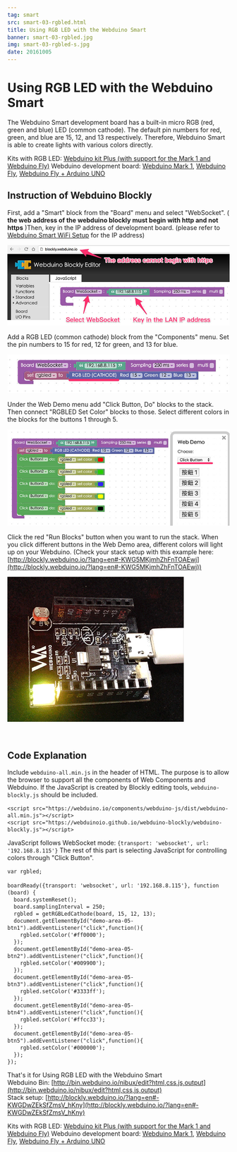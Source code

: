 ```yaml
---
tag: smart
src: smart-03-rgbled.html
title: Using RGB LED with the Webduino Smart
banner: smart-03-rgbled.jpg
img: smart-03-rgbled-s.jpg
date: 20161005
---
```


<!-- @@master  = ../../_layout.html-->

<!-- @@block  =  meta-->

<title>Using RGB LED with the Webduino Smart :::: Webduino = Web × Arduino</title>

<meta name="description" content="The Webduino Smart development board has a built-in micro RGB (red, green and blue) LED (common cathode). The default pin numbers for red, green, and blue are 15, 12, and 13 respectively. Therefore, Webduino Smart is able to create lights with various colors directly.">

<meta itemprop="description" content="The Webduino Smart development board has a built-in micro RGB (red, green and blue) LED (common cathode). The default pin numbers for red, green, and blue are 15, 12, and 13 respectively. Therefore, Webduino Smart is able to create lights with various colors directly.">

<meta property="og:description" content="The Webduino Smart development board has a built-in micro RGB (red, green and blue) LED (common cathode). The default pin numbers for red, green, and blue are 15, 12, and 13 respectively. Therefore, Webduino Smart is able to create lights with various colors directly.">

<meta property="og:title" content="Using RGB LED with the Webduino Smart" >

<meta property="og:url" content="https://webduino.io/tutorials/smart-03-rgbled.html">

<meta property="og:image" content="https://webduino.io/img/tutorials/smart-03-rgbled-s.jpg">

<meta itemprop="image" content="https://webduino.io/img/tutorials/smart-03-rgbled-s.jpg">

<include src="../_include-tutorials.html"></include>

<!-- @@close-->

<!-- @@block  =  preAndNext-->

<include src="../_include-tutorials-content.html"></include>

<!-- @@close-->



<!-- @@block  =  tutorials-->
# Using RGB LED with the Webduino Smart

The Webduino Smart development board has a built-in micro RGB (red, green and blue) LED (common cathode). The default pin numbers for red, green, and blue are 15, 12, and 13 respectively. Therefore, Webduino Smart is able to create lights with various colors directly.

<div class="buy-this">
	<span>Kits with RGB LED: <a href="https://webduino.io/buy/webduino-package-plus.html" target="_blank">Webduino kit Plus (with support for the Mark 1 and Webduino Fly)</a></span>
	<span>Webduino development board: <a href="https://webduino.io/buy/component-webduino-v1.html" target="_blank">Webduino Mark 1</a>, <a href="https://webduino.io/buy/component-webduino-fly.html" target="_blank">Webduino Fly</a>, <a href="https://webduino.io/buy/component-webduino-uno-fly.html" target="_blank">Webduino Fly + Arduino UNO</a></span>
</div>

## Instruction of Webduino Blockly 

First, add a "Smart" block from the "Board" menu and select "WebSocket". ( **the web address of the webduino blockly must begin with http and not https** )Then, key in the IP address of development board. (please refer to [Webduino Smart WiFi Setup](smart-02-setup.html) for the IP address) 

![](../../img/tutorials/en/smart-03-02.jpg)

Add a RGB LED (common cathode) block from the "Components" menu. Set the pin numbers to 15 for red, 12 for green, and 13 for blue.  

![](../../img/tutorials/en/smart-03-03.jpg)

Under the Web Demo menu add "Click Button, Do" blocks to the stack. Then connect "RGBLED Set Color" blocks to those. Select different colors in the blocks for the buttons 1 through 5. 

![](../../img/tutorials/en/smart-03-04.jpg)

Click the red "Run Blocks" button when you want to run the stack. When you click different buttons in the Web Demo area, different colors will light up on your Webduino.
(Check your stack setup with this example here: [http://blockly.webduino.io/?lang=en#-KWG5MKjmhZhFnTOAEwj](http://blockly.webduino.io/?lang=en#-KWG5MKjmhZhFnTOAEwj))

![](../../img/tutorials/smart-03-05.gif)

<br/>

## Code Explanation

Include `webduino-all.min.js` in the header of HTML. The purpose is to allow the browser to support all the components of Web Components and Webduino. If the JavaScript is created by Blockly editing tools, `webduino-blockly.js` should be included.

	<script src="https://webduino.io/components/webduino-js/dist/webduino-all.min.js"></script>
	<script src="https://webduinoio.github.io/webduino-blockly/webduino-blockly.js"></script>

JavaScript follows WebSocket mode: `{transport: 'websocket', url: '192.168.8.115'}` The rest of this part is selecting JavaScript for controlling colors through "Click Button". 

	var rgbled;

	boardReady({transport: 'websocket', url: '192.168.8.115'}, function (board) {
	  board.systemReset();
	  board.samplingInterval = 250;
	  rgbled = getRGBLedCathode(board, 15, 12, 13);
	  document.getElementById("demo-area-05-btn1").addEventListener("click",function(){
	    rgbled.setColor('#ff0000');
	  });
	  document.getElementById("demo-area-05-btn2").addEventListener("click",function(){
	    rgbled.setColor('#009900');
	  });
	  document.getElementById("demo-area-05-btn3").addEventListener("click",function(){
	    rgbled.setColor('#3333ff');
	  });
	  document.getElementById("demo-area-05-btn4").addEventListener("click",function(){
	    rgbled.setColor('#ffcc33');
	  });
	  document.getElementById("demo-area-05-btn5").addEventListener("click",function(){
	    rgbled.setColor('#000000');
	  });
	});

That's it for Using RGB LED with the Webduino Smart    
Webduino Bin: [http://bin.webduino.io/nibux/edit?html,css,js,output](http://bin.webduino.io/nibux/edit?html,css,js,output)     
Stack setup: [http://blockly.webduino.io/?lang=en#-KWGDwZEkSfZmsV_hKny](http://blockly.webduino.io/?lang=en#-KWGDwZEkSfZmsV_hKny)

<div class="buy-this">
	<span>Kits with RGB LED: <a href="https://webduino.io/buy/webduino-package-plus.html" target="_blank">Webduino kit Plus (with support for the Mark 1 and Webduino Fly)</a></span>
	<span>Webduino development board: <a href="https://webduino.io/buy/component-webduino-v1.html" target="_blank">Webduino Mark 1</a>, <a href="https://webduino.io/buy/component-webduino-fly.html" target="_blank">Webduino Fly</a>, <a href="https://webduino.io/buy/component-webduino-uno-fly.html" target="_blank">Webduino Fly + Arduino UNO</a></span>
</div>



<!-- @@close-->